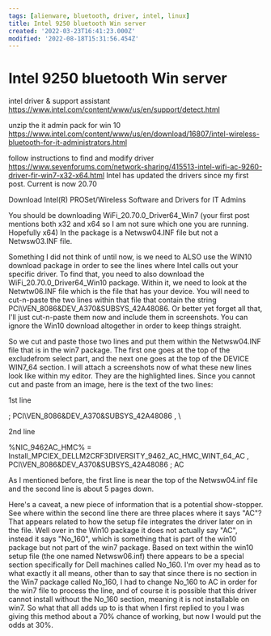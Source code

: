 ```yaml
---
tags: [alienware, bluetooth, driver, intel, linux]
title: Intel 9250 bluetooth Win server
created: '2022-03-23T16:41:23.000Z'
modified: '2022-08-18T15:31:56.454Z'
---
```


# Intel 9250 bluetooth Win server

intel driver & support assistant
https://www.intel.com/content/www/us/en/support/detect.html

unzip the it admin pack for win 10
https://www.intel.com/content/www/us/en/download/16807/intel-wireless-bluetooth-for-it-administrators.html

follow instructions to find and modify driver
https://www.sevenforums.com/network-sharing/415513-intel-wifi-ac-9260-driver-fir-win7-x32-x64.html
Intel has updated the drivers since my first post. Current is now 20.70

Download Intel(R) PROSet/Wireless Software and Drivers for IT Admins

You should be downloading WiFi_20.70.0_Driver64_Win7 (your first post mentions both x32 and x64 so I am not sure which one you are running. Hopefully x64) In the package is a Netwsw04.INF file but not a Netwsw03.INF file.

Something I did not think of until now, is we need to ALSO use the WIN10 download package in order to see the lines where Intel calls out your specific driver. To find that, you need to also download the WiFi_20.70.0_Driver64_Win10 package. Within it, we need to look at the Netwtw06.INF file which is the file that has your device. You will need to cut-n-paste the two lines within that file that contain the string PCI\VEN_8086&DEV_A370&SUBSYS_42A48086. Or better yet forget all that, I'll just cut-n-paste them now and include them in screenshots. You can ignore the Win10 download altogether in order to keep things straight.

So we cut and paste those two lines and put them within the Netwsw04.INF file that is in the win7 package. The first one goes at the top of the excludefrom select part, and the next one goes at the top of the DEVICE WIN7_64 section. I will attach a screenshots now of what these new lines look like within my editor. They are the highlighted lines. Since you cannot cut and paste from an image, here is the text of the two lines:

1st line

; PCI\VEN_8086&DEV_A370&SUBSYS_42A48086 , \

2nd line

%NIC_9462AC_HMC% = Install_MPCIEX_DELLM2CRF3DIVERSITY_9462_AC_HMC_WINT_64_AC , PCI\VEN_8086&DEV_A370&SUBSYS_42A48086 ; AC

As I mentioned before, the first line is near the top of the Netwsw04.inf file and the second line is about 5 pages down.

Here's a caveat, a new piece of information that is a potential show-stopper. See where within the second line there are three places where it says "AC"? That appears related to how the setup file integrates the driver later on in the file. Well over in the Win10 package it does not actually say "AC", instead it says "No_160", which is something that is part of the win10 package but not part of the win7 package. Based on text within the win10 setup file (the one named Netwsw06.inf) there appears to be a special section specifically for Dell machines called No_160. I'm over my head as to what exactly it all means, other than to say that since there is no section in the Win7 package called No_160, I had to change No_160 to AC in order for the win7 file to process the line, and of course it is possible that this driver cannot install without the No_160 section, meaning it is not installable on win7. So what that all adds up to is that when I first replied to you I was giving this method about a 70% chance of working, but now I would put the odds at 30%.
